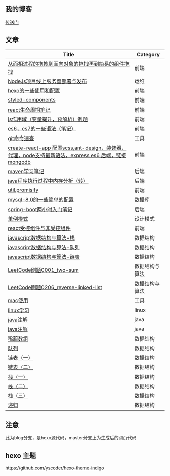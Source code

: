 ## 我的博客
[传送门](https://shoukailiang.github.io/)
## 文章
| Title | Category |
| ------  | ------ |
| [从面相过程的拖拽到面向对象的拖拽再到简易的组件拖拽](https://shoukailiang.github.io/2018/02/21/%E4%BB%8E%E9%9D%A2%E7%9B%B8%E8%BF%87%E7%A8%8B%E7%9A%84%E6%8B%96%E6%8B%BD%E5%88%B0%E9%9D%A2%E5%90%91%E5%AF%B9%E8%B1%A1%E7%9A%84%E6%8B%96%E6%8B%BD%E5%86%8D%E5%88%B0%E7%AE%80%E6%98%93%E7%9A%84%E7%BB%84%E4%BB%B6%E6%8B%96%E6%8B%BD/) | 前端  |
| [Node.js项目线上服务器部署与发布](https://shoukailiang.github.io/2018/02/18/Node-js%E9%A1%B9%E7%9B%AE%E7%BA%BF%E4%B8%8A%E6%9C%8D%E5%8A%A1%E5%99%A8%E9%83%A8%E7%BD%B2%E4%B8%8E%E5%8F%91%E5%B8%83/) | 运维  |
| [hexo的一些使用和配置](https://shoukailiang.github.io/2018/02/18/hexo%E7%9A%84%E4%B8%80%E4%BA%9B%E4%BD%BF%E7%94%A8%E5%92%8C%E9%85%8D%E7%BD%AE.1/) | 前端  |
| [styled-components](https://shoukailiang.github.io/2018/02/26/%E4%BD%BF%E7%94%A8%20styled-components/) | 前端  |
| [react生命周期笔记](https://shoukailiang.github.io/2018/03/03/react%E7%94%9F%E5%91%BD%E5%91%A8%E6%9C%9F%E7%AC%94%E8%AE%B0/) | 前端  |
| [js作用域（变量提升，预解析）例题](https://shoukailiang.github.io/2018/03/10/js%E4%BD%9C%E7%94%A8%E5%9F%9F%EF%BC%88%E5%8F%98%E9%87%8F%E6%8F%90%E5%8D%87%EF%BC%8C%E9%A2%84%E8%A7%A3%E6%9E%90%EF%BC%89%E4%BE%8B%E9%A2%98/) | 前端  |
| [es6，es7的一些语法（笔记）](https://shoukailiang.github.io/2018/03/15/es6%EF%BC%8Ces7%E7%9A%84%E4%B8%80%E4%BA%9B%E8%AF%AD%E6%B3%95%EF%BC%88%E7%AC%94%E8%AE%B0%EF%BC%89/) | 前端  |
| [git命令速查](https://shoukailiang.github.io/2018/03/20/git%E5%91%BD%E4%BB%A4%E9%80%9F%E6%9F%A5/) | 工具  |
| [create-react-app 配置scss,ant-design，装饰器，代理，node支持最新语法，express es6 后端，链接mongodb](https://shoukailiang.github.io/2018/03/28/create-react-app%20%E9%85%8D%E7%BD%AEscss,ant-design%EF%BC%8C%E8%A3%85%E9%A5%B0%E5%99%A8%EF%BC%8C%E4%BB%A3%E7%90%86%EF%BC%8Cnode%E6%94%AF%E6%8C%81%E6%9C%80%E6%96%B0%E8%AF%AD%E6%B3%95%EF%BC%8Cexpress%20es6%20%E5%90%8E%E7%AB%AF%EF%BC%8C%E9%93%BE%E6%8E%A5mongodb/) | 前端  |
| [maven学习笔记](https://shoukailiang.github.io/2018/07/07/maven%E5%AD%A6%E4%B9%A0%E7%AC%94%E8%AE%B0/) | 后端  |
| [java程序执行过程中内存分析（转）](https://shoukailiang.github.io/2018/07/08/java%E7%A8%8B%E5%BA%8F%E6%89%A7%E8%A1%8C%E8%BF%87%E7%A8%8B%E4%B8%AD%E5%86%85%E5%AD%98%E5%88%86%E6%9E%90%EF%BC%88%E8%BD%AC%EF%BC%89/) | 后端  |
| [util.promisify](https://shoukailiang.github.io/2018/07/21/util-promisify/) | 前端  |
| [mysql-8.0的一些简单的配置](https://shoukailiang.github.io/2018/07/28/mysql-8-0%E7%9A%84%E4%B8%80%E4%BA%9B%E7%AE%80%E5%8D%95%E7%9A%84%E9%85%8D%E7%BD%AE/) | 数据库  |
| [spring-boot两小时入门笔记](https://shoukailiang.github.io/2018/07/29/spring-boot%E4%B8%A4%E5%B0%8F%E6%97%B6%E5%85%A5%E9%97%A8%E7%AC%94%E8%AE%B0/) | 后端  |
| [单例模式](https://shoukailiang.github.io/2018/07/31/%E5%8D%95%E4%BE%8B%E6%A8%A1%E5%BC%8F/) | 设计模式  |
| [react受控组件与非受控组件](https://shoukailiang.github.io/2018/09/07/react%E5%8F%97%E6%8E%A7%E7%BB%84%E4%BB%B6%E4%B8%8E%E9%9D%9E%E5%8F%97%E6%8E%A7%E7%BB%84%E4%BB%B6/) | 前端  |
| [javascript数据结构与算法-栈](https://shoukailiang.github.io/2018/11/13/javascript%E6%95%B0%E6%8D%AE%E7%BB%93%E6%9E%84%E4%B8%8E%E7%AE%97%E6%B3%95-%E6%A0%88/) | 数据结构  |
| [javascript数据结构与算法-队列](https://shoukailiang.github.io/2018/11/16/javascript%E6%95%B0%E6%8D%AE%E7%BB%93%E6%9E%84%E4%B8%8E%E7%AE%97%E6%B3%95-%E9%98%9F%E5%88%97/) | 数据结构  |
| [javascript数据结构与算法-链表](https://shoukailiang.github.io/2018/11/20/javascript%E6%95%B0%E6%8D%AE%E7%BB%93%E6%9E%84%E4%B8%8E%E7%AE%97%E6%B3%95-%E9%93%BE%E8%A1%A8/) | 数据结构  |
| [LeetCode刷题0001_two-sum](https://shoukailiang.github.io/2019/06/01/LeetCode%E5%88%B7%E9%A2%980001-two-sum/) | 数据结构与算法  |
| [LeetCode刷题0206_reverse-linked-list](https://shoukailiang.github.io/2019/06/02/LeetCode%E5%88%B7%E9%A2%980206-reverse-linked-list/) | 数据结构与算法  |
| [mac使用](https://shoukailiang.github.io/2019/06/01/mac%E4%BD%BF%E7%94%A8/) | 工具 |
| [linux学习](https://shoukailiang.github.io/2019/06/01/linux%E5%AD%A6%E4%B9%A0/) | linux |
| [java注解](https://shoukailiang.github.io/2019/06/01/java%E6%B3%A8%E8%A7%A3/) | java |
| [java注解](https://shoukailiang.github.io/2019/06/01/java%E6%B3%A8%E8%A7%A3/) | java |
| [稀疏数组](https://shoukailiang.github.io/2019/06/03/%E7%A8%80%E7%96%8F%E6%95%B0%E7%BB%84/) | 数据结构 |
| [队列](https://shoukailiang.github.io/2019/06/04/%E9%98%9F%E5%88%97/) | 数据结构 |
| [链表（一）](https://shoukailiang.github.io/2019/06/04/%E9%93%BE%E8%A1%A8%EF%BC%88%E4%B8%80%EF%BC%89/) | 数据结构 |
| [链表（二）](https://shoukailiang.github.io/2019/06/05/%E9%93%BE%E8%A1%A8%EF%BC%88%E4%BA%8C%EF%BC%89/) | 数据结构 |
| [栈（一）](https://shoukailiang.github.io/2019/06/09/%E6%A0%88%EF%BC%88%E4%B8%80%EF%BC%89/) | 数据结构 |
| [栈（二）](https://shoukailiang.github.io/2019/06/10/%E6%A0%88%EF%BC%88%E4%BA%8C%EF%BC%89/) | 数据结构 |
| [栈（三）](https://shoukailiang.github.io/2019/06/17/%E6%A0%88%EF%BC%88%E4%B8%89%EF%BC%89/) | 数据结构 |
| [递归](https://shoukailiang.github.io/2019/06/18/%E9%80%92%E5%BD%92/) | 数据结构 |
## 注意
此为blog分支，是hexo源代码，master分支上为生成后的网页代码
## hexo 主题
https://github.com/yscoder/hexo-theme-indigo